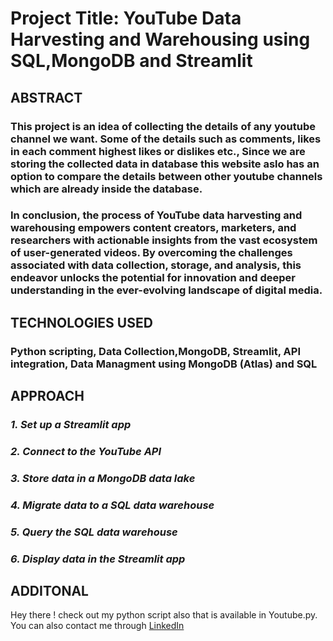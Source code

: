 # __Project Title: YouTube Data Harvesting and Warehousing using SQL,MongoDB and Streamlit__

## __ABSTRACT__
### This project is an idea of collecting the details of any youtube channel we want. Some of the details such as comments, likes in each comment highest likes or dislikes etc., Since we are storing the collected data in database this website aslo has an option to compare the details between other youtube channels which are already inside the database. 

### In conclusion, the process of YouTube data harvesting and warehousing empowers content creators, marketers, and researchers with actionable insights from the vast ecosystem of user-generated videos. By overcoming the challenges associated with data collection, storage, and analysis, this endeavor unlocks the potential for innovation and deeper understanding in the ever-evolving landscape of digital media.

## __TECHNOLOGIES USED__
### Python scripting, Data Collection,MongoDB, Streamlit, API integration, Data Managment using MongoDB (Atlas) and SQL

## __APPROACH__
### *1. Set up a Streamlit app*
### *2. Connect to the YouTube API*
### *3. Store data in a MongoDB data lake*
### *4. Migrate data to a SQL data warehouse*
### *5. Query the SQL data warehouse*
### *6. Display data in the Streamlit app*

## __ADDITONAL__
Hey there ! check out my python script also that is available in Youtube.py. You can also contact me through [LinkedIn](linkedin.com/in/karthikapril)





